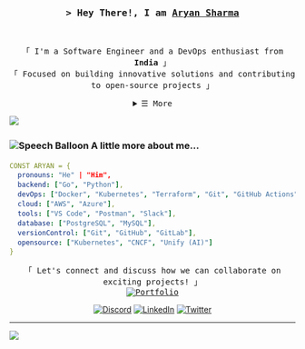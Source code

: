 

<!-- Title -->
<h3 align="center">
        <samp>&gt; Hey There!, I am
                <b><a target="_blank" href="https://aryandev.me">Aryan Sharma</a></b>
        </samp>
</h3>
<br>

<p align="center">
        <!-- Intro -->
        <samp>
                「 I'm a Software Engineer and a DevOps enthusiast from <b>India</b> 」
                <br>
                「 Focused on building innovative solutions and contributing to open-source projects 」
                <br>
        </samp>
</p>



<!-- ## 🌐 Socials:
[![Discord](https://img.shields.io/badge/Discord-%237289DA.svg?logo=discord&logoColor=white)](https://discord.gg/aryansharma.) [![LinkedIn](https://img.shields.io/badge/LinkedIn-%230077B5.svg?logo=linkedin&logoColor=white)](https://linkedin.com/in/aryansharma9917) [![Twitter](https://img.shields.io/badge/Twitter-%231DA1F2.svg?logo=Twitter&logoColor=white)](https://twitter.com/AryanSharma9917) -->

<!--# 💻 Tech Stack:
![Go](https://img.shields.io/badge/go-%2300ADD8.svg?style=for-the-badge&logo=go&logoColor=white) ![Python](https://img.shields.io/badge/python-3670A0?style=for-the-badge&logo=python&logoColor=ffdd54) ![Java](https://img.shields.io/badge/java-%23ED8B00.svg?style=for-the-badge&logo=java&logoColor=white) ![JavaScript](https://img.shields.io/badge/javascript-%23323330.svg?style=for-the-badge&logo=javascript&logoColor=%23F7DF1E) ![HTML5](https://img.shields.io/badge/html5-%23E34F26.svg?style=for-the-badge&logo=html5&logoColor=white) ![CSS3](https://img.shields.io/badge/css3-%231572B6.svg?style=for-the-badge&logo=css3&logoColor=white) ![Google Cloud](https://img.shields.io/badge/Google%20Cloud-%234285F4.svg?style=for-the-badge&logo=google-cloud&logoColor=white) ![AWS](https://img.shields.io/badge/AWS-%23FF9900.svg?style=for-the-badge&logo=amazon-aws&logoColor=white) ![Kubernetes](https://img.shields.io/badge/kubernetes-%23326ce5.svg?style=for-the-badge&logo=kubernetes&logoColor=white) ![LINUX](https://img.shields.io/badge/Linux-FCC624?style=for-the-badge&logo=linux&logoColor=black) ![Docker](https://img.shields.io/badge/docker-%230db7ed.svg?style=for-the-badge&logo=docker&logoColor=white) ![NumPy](https://img.shields.io/badge/numpy-%23013243.svg?style=for-the-badge&logo=numpy&logoColor=white) ![Pandas](https://img.shields.io/badge/pandas-%23150458.svg?style=for-the-badge&logo=pandas&logoColor=white) ![PyTorch](https://img.shields.io/badge/PyTorch-%23EE4C2C.svg?style=for-the-badge&logo=PyTorch&logoColor=white) -->

<details align="center">
    <summary> <samp>&#9776; More</samp></summary>
    <p align="center">
        <br>
        <!-- Activity Widget -->
        <img alt="Aryan's GitHub Stats"
             src="https://github-readme-stats.vercel.app/api?username=aryansharma9917&show_icons=true&theme=dark&hide_border=true&include_all_commits=false&count_private=false" />
        <br>
<!--         <img alt="Aryan's GitHub Streak"
             src="https://github-readme-streak-stats.herokuapp.com/?user=aryansharma9917&theme=dark&hide_border=true" />
        <br> -->
        <!-- Badges Section -->
        <h3>🎖️ Badges:</h3>
        <!-- GitHub Foundations Badge -->
        <!-- GitHub Foundations and Meshery Badges -->
        <p align="center">
            <a href="https://www.credly.com/badges/93dee560-09ae-4d47-970d-868ee7f6ea4a/public_url">
                <img src="https://raw.githubusercontent.com/AryanSharma9917/Aryansharma9917/main/github-foundations.png" alt="GitHub Foundations Badge" width="150">
            </a>
            &nbsp;&nbsp;&nbsp;&nbsp;
            <a href="https://meshery.layer5.io/user/ba26ab2b-4cf1-49a9-af46-aba2b1e7d112?tab=badges">
                <img width="150" src="https://badges.layer5.io/assets/badges/continuous-contributor/continuous-contributor.svg" alt="Continuous Contributor">
            </a>
        </p>
    </p>
</details>

![](https://github.com/halfrost/halfrost/blob/master/icons/header_.png)

### <img src="https://raw.githubusercontent.com/Tarikul-Islam-Anik/Animated-Fluent-Emojis/master/Emojis/Smilies/Speech%20Balloon.png" alt="Speech Balloon" width="25" height="25" /> A little more about me...

```yaml
CONST ARYAN = {
  pronouns: "He" | "Him",
  backend: ["Go", "Python"],
  devOps: ["Docker", "Kubernetes", "Terraform", "Git", "GitHub Actions", "ArgoCD"],
  cloud: ["AWS", "Azure"],
  tools: ["VS Code", "Postman", "Slack"],
  database: ["PostgreSQL", "MySQL"],
  versionControl: ["Git", "GitHub", "GitLab"],
  opensource: ["Kubernetes", "CNCF", "Unify (AI)"]
}
```


<p align="center">
        <!-- Connecting Message -->
        <samp>
                「 Let's connect and discuss how we can collaborate on exciting projects! 」
                <br>
                <a href="https://aryandev.me"><img src="https://img.shields.io/badge/Portfolio-aryandev.me-blue?logo=firefox" alt="Portfolio"></a>
                <br>
        </samp>
</p>

<p align="center">
        <!-- Socials -->
        <a href="https://discord.gg/aryansharma"><img src="https://img.shields.io/badge/Discord-%237289DA.svg?logo=discord&logoColor=white" alt="Discord"></a>
        <a href="https://linkedin.com/in/aryansharma9917"><img src="https://img.shields.io/badge/LinkedIn-%230077B5.svg?logo=linkedin&logoColor=white" alt="LinkedIn"></a>
        <a href="https://twitter.com/AryanSharma9917"><img src="https://img.shields.io/badge/Twitter-%231DA1F2.svg?logo=Twitter&logoColor=white" alt="Twitter"></a>
</p>


---
[![](https://visitcount.itsvg.in/api?id=aryansharma9917&icon=0&color=0)](https://visitcount.itsvg.in)
